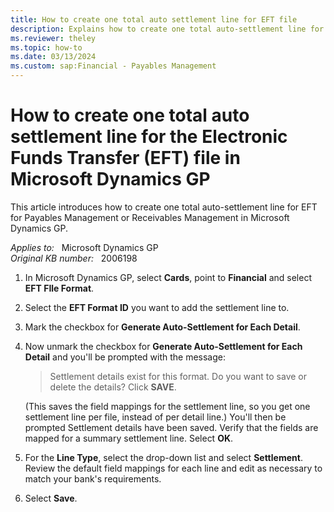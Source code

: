 ```yaml
---
title: How to create one total auto settlement line for EFT file
description: Explains how to create one total auto-settlement line for the entire EFT file instead of an auto settlement line for each vendor in Microsoft Dynamics GP.
ms.reviewer: theley
ms.topic: how-to
ms.date: 03/13/2024
ms.custom: sap:Financial - Payables Management
---
```

# How to create one total auto settlement line for the Electronic Funds Transfer (EFT) file in Microsoft Dynamics GP

This article introduces how to create one total auto-settlement line for EFT for Payables Management or Receivables Management in Microsoft Dynamics GP.

_Applies to:_ &nbsp; Microsoft Dynamics GP  
_Original KB number:_ &nbsp; 2006198

1. In Microsoft Dynamics GP, select **Cards**, point to **Financial** and select **EFT FIle Format**.
2. Select the **EFT Format ID** you want to add the settlement line to.
3. Mark the checkbox for **Generate Auto-Settlement for Each Detail**.

4. Now unmark the checkbox for **Generate Auto-Settlement for Each Detail** and you'll be prompted with the message:

   > Settlement details exist for this format. Do you want to save or delete the details? Click **SAVE**.

   (This saves the field mappings for the settlement line, so you get one settlement line per file, instead of per detail line.) You'll then be prompted Settlement details have been saved. Verify that the fields are mapped for a summary settlement line. Select **OK**.

5. For the **Line Type**, select the drop-down list and select **Settlement**. Review the default field mappings for each line and edit as necessary to match your bank's requirements.

6. Select **Save**.
